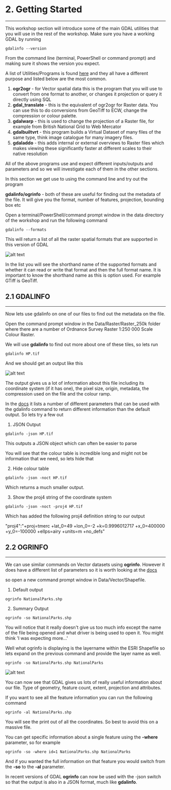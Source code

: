 # 2. Getting Started
---
This workshop section will introduce some of the main GDAL utilities that you will use in the rest of the workshop. Make sure you have a working GDAL by running

```gdalinfo --version```

From the command line (terminal, PowerShell or command prompt) and making sure it shows the version you expect.

A list of Utilities/Programs is found [here](https://gdal.org/programs/index.html) and they all have a different purpose and listed below are the most common.

1. __ogr2ogr__ - for Vector spatial data this is the program that you will use to convert from one format to another, or changes it projection or query it directly using SQL
2. __gdal_translate__ - this is the equivalent of ogr2ogr for Raster data. You can use this to do conversions from GeoTiff to ECW, change the compression or colour palette.
3. __gdalwarp__ - this is used to change the projection of a Raster file, for example from British National Grid to Web Mercator
4. __gdalbuiltvrt__ - this program builds a Virtual Dataset of many files of the same type, think image catalogue for many imagery files.
5. __gdaladdo__ - this adds internal or external overviews to Raster files which makes viewing these significantly faster at different scales to their native resolution

All of the above programs use and expect different inputs/outputs and parameters and so we will investigate each of them in the other sections.

In this section we get use to using the command line and try out the program 

__gdalinfo/ogrinfo__ - both of these are useful for finding out the metadata of the file. It will give you the format, number of features, projection, bounding box etc

Open a terminal/PowerShell/command prompt window in the data directory of the workshop and run the following command

```gdalinfo --formats```

This will return a list of all the raster spatial formats that are supported in this version of GDAL

![alt text](../Images/GDAL_Formats.PNG "GDAL Formats")

In the list you will see the shorthand name of the supported formats and whether it can read or write that format and then the full format name. It is important to know the shorthand name as this is option used. For example GTiff is GeoTiff.

## 2.1 GDALINFO
---
Now lets use gdalinfo on one of our files to find out the metadata on the file.

Open the command prompt window in the Data/Raster/Raster_250k folder where there are a number of Ordnance Survey Raster 1:250 000 Scale Colour Raster. 

We will use __gdalinfo__ to find out more about one of these tiles, so lets run

```gdalinfo HP.tif```

And we should get an output like this

![alt text](../Images/GDALInfo_HP.PNG "GDAL Info HP")

The output gives us a lot of information about this file including its coordinate system (if it has one), the pixel size, origin, metadata, the compression used on the file and the colour ramp.

In the [docs](https://gdal.org/programs/gdalinfo.html) it lists a number of different parameters that can be used with the gdalinfo command to return different information than the default output. So lets try a few out

1. JSON Output

```gdalinfo -json HP.tif``` 

This outputs a JSON object which can often be easier to parse

You will see that the colour table is incredible long and might not be information that we need, so lets hide that

2. Hide colour table

```gdalinfo -json -noct HP.tif```

Which returns a much smaller output.

3. Show the proj4 string of the coordinate system

```gdalinfo -json -noct -proj4 HP.tif```

Which has added the following proj4 definition string to our output

"proj4":"+proj=tmerc +lat_0=49 +lon_0=-2 +k=0.9996012717 +x_0=400000 +y_0=-100000 +ellps=airy +units=m +no_defs"


## 2.2 OGRINFO
---
We can use similar commands on Vector datasets using __ogrinfo__. However it does have a different list of parameters so it is worth looking at the [docs](https://gdal.org/programs/ogrinfo.html#ogrinfo)

so open a new command prompt window in Data/Vector/Shapefile.

1. Default output

```ogrinfo NationalParks.shp```

2. Summary Output

```ogrinfo -so NationalParks.shp```

You will notice that it really doesn't give us too much info except the name of the file being opened and what driver is being used to open it. You might think 'I was expecting more...'

Well what ogrinfo is displaying is the layername within the ESRI Shapefile so lets expand on the previous command and provide the layer name as well.

```ogrinfo -so NationalParks.shp NationalParks```

![alt text](../Images/OGRInfo_LayerName.PNG "OGRINFO LayerName")

You can now see that GDAL gives us lots of really useful information about our file. Type of geometry, feature count, extent, projection and attributes.

If you want to see all the feature information you can run the following command

```ogrinfo -al NationalParks.shp```

You will see the print out of all the coordinates. So best to avoid this on a massive file.

You can get specific information about a single feature using the __-where__ parameter, so for example

```ogrinfo -so -where id=1 NationalParks.shp NationalParks```

And if you wanted the full information on that feature you would switch from the __-so__ to the __-al__ parameter.

In recent versions of GDAL **ogrinfo** can now be used with the -json switch so that the output is also in a JSON format, much like **gdalinfo**. 
